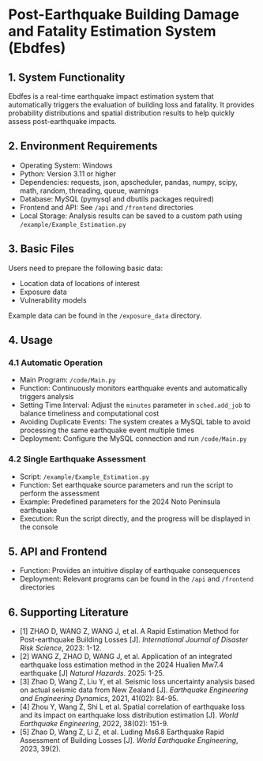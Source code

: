 # Post-Earthquake Building Damage and Fatality Estimation System (Ebdfes)

## 1. System Functionality
Ebdfes is a real-time earthquake impact estimation system that automatically triggers the evaluation of building loss and fatality. It provides probability distributions and spatial distribution results to help quickly assess post-earthquake impacts.

## 2. Environment Requirements
- Operating System: Windows
- Python: Version 3.11 or higher
- Dependencies: requests, json, apscheduler, pandas, numpy, scipy, math, random, threading, queue, warnings
- Database: MySQL (pymysql and dbutils packages required)
- Frontend and API: See `/api` and `/frontend` directories
- Local Storage: Analysis results can be saved to a custom path using `/example/Example_Estimation.py`

## 3. Basic Files
Users need to prepare the following basic data:
- Location data of locations of interest
- Exposure data
- Vulnerability models

Example data can be found in the `/exposure_data` directory.

## 4. Usage

### 4.1 Automatic Operation
- Main Program: `/code/Main.py`
- Function: Continuously monitors earthquake events and automatically triggers analysis
- Setting Time Interval: Adjust the `minutes` parameter in `sched.add_job` to balance timeliness and computational cost
- Avoiding Duplicate Events: The system creates a MySQL table to avoid processing the same earthquake event multiple times
- Deployment: Configure the MySQL connection and run `/code/Main.py`

### 4.2 Single Earthquake Assessment
- Script: `/example/Example_Estimation.py`
- Function: Set earthquake source parameters and run the script to perform the assessment
- Example: Predefined parameters for the 2024 Noto Peninsula earthquake
- Execution: Run the script directly, and the progress will be displayed in the console

## 5. API and Frontend
- Function: Provides an intuitive display of earthquake consequences
- Deployment: Relevant programs can be found in the `/api` and `/frontend` directories

## 6. Supporting Literature
- [1] ZHAO D, WANG Z, WANG J, et al. A Rapid Estimation Method for Post-earthquake Building Losses [J]. *International Journal of Disaster Risk Science*, 2023: 1-12.
- [2] WANG Z, ZHAO D, WANG J, et al. Application of an integrated earthquake loss estimation method in the 2024 Hualien Mw7.4 earthquake [J] *Natural Hazards*. 2025: 1-25.
- [3] Zhao D, Wang Z, Liu Y, et al. Seismic loss uncertainty analysis based on actual seismic data from New Zealand [J]. *Earthquake Engineering and Engineering Dynamics*, 2021, 41(02): 84-95.
- [4] Zhou Y, Wang Z, Shi L et al. Spatial correlation of earthquake loss and its impact on earthquake loss distribution estimation [J]. *World Earthquake Engineering*, 2022, 38(02): 151-9.
- [5] Zhao D, Wang Z, Li Z, et al. Luding Ms6.8 Earthquake Rapid Assessment of Building Losses [J]. *World Earthquake Engineering*, 2023, 39(2).
